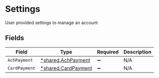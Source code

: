 # Settings

User provided settings to manage an account


## Fields

| Field                                                     | Type                                                      | Required                                                  | Description                                               |
| --------------------------------------------------------- | --------------------------------------------------------- | --------------------------------------------------------- | --------------------------------------------------------- |
| `AchPayment`                                              | [*shared.AchPayment](../../models/shared/achpayment.md)   | :heavy_minus_sign:                                        | N/A                                                       |
| `CardPayment`                                             | [*shared.CardPayment](../../models/shared/cardpayment.md) | :heavy_minus_sign:                                        | N/A                                                       |